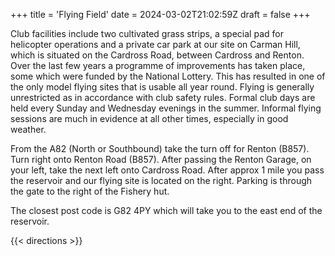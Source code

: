 +++
title = 'Flying Field'
date = 2024-03-02T21:02:59Z
draft = false
+++


Club facilities include two cultivated grass strips, a special pad for helicopter operations and a private car park at our site on Carman Hill, which is situated on the Cardross Road, between Cardross and Renton. Over the last few years a programme of improvements has taken place, some which were funded by the National Lottery. This has resulted in one of the only model flying sites that is usable all year round. Flying is generally unrestricted as in accordance with club safety rules. Formal club days are held every Sunday and Wednesday evenings in the summer. Informal flying sessions are much in evidence at all other times, especially in good weather.

From the A82 (North or Southbound) take the turn off for Renton (B857). Turn right onto Renton Road (B857). After passing the Renton Garage, on your left, take the next left onto Cardross Road. After approx 1 mile you pass the reservoir and our flying site is located on the right. Parking is through the gate to the right of the Fishery hut.

The closest post code is G82 4PY which will take you to the east end of the reservoir. 


{{< directions >}}
